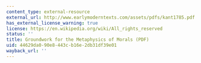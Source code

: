 ```yaml
---
content_type: external-resource
external_url: http://www.earlymoderntexts.com/assets/pdfs/kant1785.pdf
has_external_license_warning: true
license: https://en.wikipedia.org/wiki/All_rights_reserved
status: ''
title: Groundwork for the Metaphysics of Morals (PDF)
uid: 44629da0-90e8-443c-b16e-2db31df39e01
wayback_url: ''
---
```

